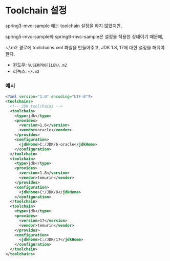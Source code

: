 # Toolchain 설정

spring3-mvc-sample 에는 toolchain 설정을 하지 않았지만,

spring5-mvc-sample와 spring6-mvc-sample은 설정을 적용한 상태이기 때문에,

~/.m2 경로에 toolchains.xml 파일을 만들어주고, JDK 1.8, 17에 대한 설정을 해줘야한다.

* 윈도우: `%USERPROFILE%\.m2`
* 리눅스: `~/.m2`

### 예시

```xml
<?xml version="1.0" encoding="UTF-8"?>
<toolchains>
  <!-- JDK toolchains -->
  <toolchain>
    <type>jdk</type>
    <provides>
      <version>1.6</version>
      <vendor>oracle</vendor>
    </provides>
    <configuration>
      <jdkHome>C:/JDK/6-oracle</jdkHome>
    </configuration>
  </toolchain>
  <toolchain>
    <type>jdk</type>
    <provides>
      <version>1.8</version>
      <vendor>temurin</vendor>
    </provides>
    <configuration>
      <jdkHome>C:/JDK/8</jdkHome>
    </configuration>
  </toolchain>
  <toolchain>
    <type>jdk</type>
    <provides>
      <version>17</version>
      <vendor>temurin</vendor>
    </provides>
    <configuration>
      <jdkHome>C:/JDK/17</jdkHome>
    </configuration>
  </toolchain>
</toolchains>
```

